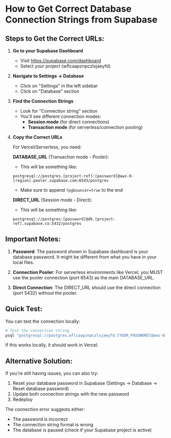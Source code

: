 # How to Get Correct Database Connection Strings from Supabase

## Steps to Get the Correct URLs:

1. **Go to your Supabase Dashboard**
   - Visit https://supabase.com/dashboard
   - Select your project (wflcaapznpczlxjaeyfd)

2. **Navigate to Settings → Database**
   - Click on "Settings" in the left sidebar
   - Click on "Database" section

3. **Find the Connection Strings**
   - Look for "Connection string" section
   - You'll see different connection modes:
     - **Session mode** (for direct connections)
     - **Transaction mode** (for serverless/connection pooling)

4. **Copy the Correct URLs**
   
   For Vercel/Serverless, you need:
   
   **DATABASE_URL** (Transaction mode - Pooler):
   - This will be something like:
   ```
   postgresql://postgres.[project-ref]:[password]@aws-0-[region].pooler.supabase.com:6543/postgres
   ```
   - Make sure to append `?pgbouncer=true` to the end
   
   **DIRECT_URL** (Session mode - Direct):
   - This will be something like:
   ```
   postgresql://postgres:[password]@db.[project-ref].supabase.co:5432/postgres
   ```

## Important Notes:

1. **Password**: The password shown in Supabase dashboard is your database password. It might be different from what you have in your local files.

2. **Connection Pooler**: For serverless environments like Vercel, you MUST use the pooler connection (port 6543) as the main DATABASE_URL.

3. **Direct Connection**: The DIRECT_URL should use the direct connection (port 5432) without the pooler.

## Quick Test:

You can test the connection locally:
```bash
# Test the connection string
psql "postgresql://postgres.wflcaapznpczlxjaeyfd:[YOUR_PASSWORD]@aws-0-eu-west-3.pooler.supabase.com:6543/postgres?pgbouncer=true"
```

If this works locally, it should work in Vercel.

## Alternative Solution:

If you're still having issues, you can also try:
1. Reset your database password in Supabase (Settings → Database → Reset database password)
2. Update both connection strings with the new password
3. Redeploy

The connection error suggests either:
- The password is incorrect
- The connection string format is wrong
- The database is paused (check if your Supabase project is active)